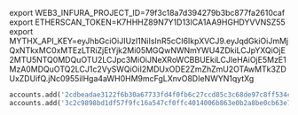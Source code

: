 export WEB3_INFURA_PROJECT_ID=79f3c18a7d394279b3bc877fa2610caf
export ETHERSCAN_TOKEN=K7HHHZ89N7Y1D13ICA1AA9HGHDYVVNSZ55
export MYTHX_API_KEY=eyJhbGciOiJIUzI1NiIsInR5cCI6IkpXVCJ9.eyJqdGkiOiJmMjQxNTkxMC0xMTEzLTRiZjEtYjk2Mi05MGQwNWNmYWU4ZDkiLCJpYXQiOjE2MTU5NTQ0MDQuOTU2LCJpc3MiOiJNeXRoWCBBUEkiLCJleHAiOjE5MzE1MzA0MDQuOTQ2LCJ1c2VySWQiOiI2MDUxODE2ZmZhZmU2OTAwMTk3ZDUxZDUifQ.jNc0955ilHga4aWH0HM9mcFgLXnvO8DIeNWYN1qytXg

```python
accounts.add('2cdbeadae3122f6b30a67733fd4f0fb6c27ccd85c3c68de97c8ff534c87603c8')
accounts.add('3c2c9898bd1df57f9fc16a547cf0ffc4014006b863e0b2a8be0cb63e74542b9c')
```